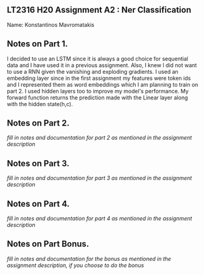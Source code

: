 ## LT2316 H20 Assignment A2 : Ner Classification

Name: Konstantinos Mavromatakis
## Notes on Part 1.

I decided to use an LSTM since it is always a good choice for sequential data and I have used it in a previous assignment. Also, I knew I did not want to use a RNN given the vanishing and exploding gradients. I used an embedding layer since in the first assignment my features were token ids and I represented them as word embeddings which I am planning to train on part 2. I used hidden layers too to improve my model's performance. My forward function returns the prediction made with the Linear layer along with the hidden state(h,c).

## Notes on Part 2.

*fill in notes and documentation for part 2 as mentioned in the assignment description*

## Notes on Part 3.

*fill in notes and documentation for part 3 as mentioned in the assignment description*

## Notes on Part 4.

*fill in notes and documentation for part 4 as mentioned in the assignment description*


## Notes on Part Bonus.

*fill in notes and documentation for the bonus as mentioned in the assignment description, if you choose to do the bonus*
